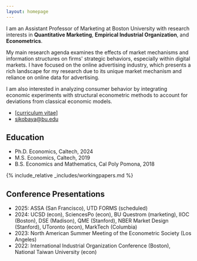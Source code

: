 ```yaml
---
layout: homepage
---
```


I am an Assistant Professor of Marketing at Boston University with research interests in **Quantitative Marketing**, **Empirical Industrial Organization**, and **Econometrics**. 

My main research agenda examines the effects of market mechanisms and information structures on firms' strategic behaviors, especially within digital markets. I have focused on the online advertising industry, which presents a rich landscape for my research due to its unique market mechanism and reliance on online data for advertising. 

I am also interested in analyzing consumer behavior by integrating economic experiments with structural econometric methods to account for deviations from classical economic models.

- [[curriculum vitae]](assets/files/shunto-kobayashi-cv.pdf)
- <sjkobaya@bu.edu>

## Education
- Ph.D. Economics, Caltech, 2024
- M.S. Economics, Caltech, 2019
- B.S. Economics and Mathematics, Cal Poly Pomona, 2018

{% include_relative _includes/workingpapers.md %}

## Conference Presentations
- 2025: ASSA (San Francisco), UTD FORMS (scheduled)
- 2024: UCSD (econ), SciencesPo (econ), BU Questrom (marketing), IIOC (Boston), DSE (Madison), QME (Stanford), NBER Market Design (Stanford), UToronto (econ), MarkTech (Columbia)
- 2023: North American Summer Meeting of the Econometric Society (Los Angeles)
- 2022: International Industrial Organization Conference (Boston), National Taiwan University (econ)

<!-- ## References -->
<!-- - Matthew Shum (<mshum@caltech.edu>), William D. Hacker Professor of Economics -->
<!-- - Thomas Palfrey (<trp@hss.caltech.edu>), Flintridge Foundation Prof. of Economics and Political Science -->
<!-- - Yi Xin (<yixin@caltech.edu>), Assistant Professor of Economics -->
<!-- - Gabriel Lopez-Moctezuma (<glmoctezuma@caltech.edu>),  Assistant Professor of Political Science -->

<!-- {% include_relative _includes/publications.md %} -->


<!-- {% include_relative _includes/services.md %} -->
